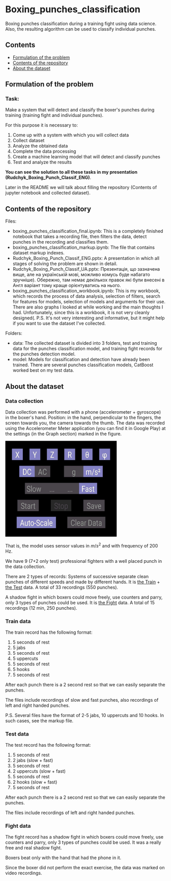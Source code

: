 # Boxing_punches_classification
Boxing punches сlassification during a training fight using data science. Also, the resulting algorithm can be used to classify individual punches.
## Contents

- [Formulation of the problem](#formulation-of-the-problem)
- [Contents of the repository](#contents-of-the-repository)
- [About the dataset](#about-the-dataset)

## Formulation of the problem
### Task:
Make a system that will detect and classify the boxer's punches during training (training fight and individual punches).

For this purpose it is necessary to:

1) Come up with a system with which you will collect data
2) Collect dataset
3) Analyze the obtained data
4) Complete the data processing
5) Create a machine learning model that will detect and classify punches
6) Test and analyze the results

**You can see the solution to all these tasks in my presentation (Rudchyk_Boxing_Punch_Classif_ENG)**. 

Later in the README we will talk about filling the repository (Contents of jupyter notebook and сollected dataset).
## Contents of the repository
Files:
- boxing_punches_classification_final.ipynb: This is a completely finished notebook that takes a recording file, then filters the data, detect punches in the recording and classifies them.
- boxing_punches_classification_markup.ipynb: The file that contains dataset markup indexes.
- Rudchyk_Boxing_Punch_Classif_ENG.pptx: A presentation in which all stages of solving the problem are shown in detail.
- Rudchyk_Boxing_Punch_Classif_UA.pptx: Презентація, що зазначена вище, але на українській мові, можливо комусь буде набагато зручніше). Обережно, там немає декількох правок які були внесені в Англ варіант тому краще орієнтуватись на нього.
- boxing_punches_classification_workbook.ipynb: This is my workbook, which records the process of data analysis, selection of filters, search for features for models, selection of models and arguments for their use. There are also graphs I looked at while working and the main thoughts I had. Unfortunately, since this is a workbook, it is not very cleanly designed(. P.S. It's not very interesting and informative, but it might help if you want to use the dataset I've collected.

Folders:
- data: The collected dataset is divided into 3 folders, test and training data for the punches classification model, and training fight records for the punches detection model.
- model: Models for classification and detection have already been trained. There are several punches classification models, CatBoost worked best on my test data.

## About the dataset
### Data collection
Data collection was performed with a phone (accelerometer + gyroscope) in the boxer's hand.
Position: in the hand, perpendicular to the fingers, the screen towards you, the camera towards the thumb.
The data was recorded using the Accelerometer Meter application (you can find it in Google Play) at the settings (in the Graph section) marked in the figure.

<img src="app_settings.jpg" width="350" height="300" />

That is, the model uses sensor values in $m/s^{2}$ and with frequency of 200 Hz.

We have 9 (7+2 only test) professional fighters with a well placed punch in the data collection.

There are 2 types of records:
Systems of successive separate clean punches of different speeds and made by different hands. It is [the Train](#train-data) + [the Test](#test-data) data. A total of 33 recordings (550 punches).

A shadow fight in which boxers could move freely, use counters and parry, only 3 types of punches could be used. It is [the Fight](#fight-data) data. A total of 15 recordings (12 min, 250 punches).

### Train data
The train record has the following format:
1. 5 seconds of rest
2. 5 jabs
3. 5 seconds of rest
4. 5 uppercuts
5. 5 seconds of rest
6. 5 hooks
7. 5 seconds of rest


After each punch there is a 2 second rest so that we can easily separate the punches.

The files include recordings of slow and fast punches, also recordings of left and right handed punches.

P.S. Several files have the format of 2-5 jabs, 10 uppercuts and 10 hooks. In such cases, see the markup file.

### Test data
The test record has the following format:
1. 5 seconds of rest
2. 2 jabs (slow + fast)
3. 5 seconds of rest
4. 2 uppercuts (slow + fast)
5. 5 seconds of rest
6. 2 hooks (slow + fast)
7. 5 seconds of rest

After each punch there is a 2 second rest so that we can easily separate the punches.

The files include recordings of left and right handed punches.

### Fight data

The fight record has a shadow fight in which boxers could move freely, use counters and parry, only 3 types of punches could be used. It was a really free and real shadow fight.

Boxers beat only with the hand that had the phone in it.

Since the boxer did not perform the exact exercise, the data was marked on video recordings.

